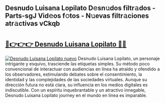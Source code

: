 ## Desnudo Luisana Lopilato D𝚎sn𝚞dos filtr𝚊dos - Parts-sgJ Vid𝚎os f𝚘tos - N𝚞evas filtr𝚊ciones atr𝚊ctivas vCkqb

# <h2><a href="http://mb1dkb.tromn.icu/?c=Desnudo+Luisana+Lopilato">🔗👉👉👉 Desnudo Luisana Lopilato 🔗🔗</a></h2>

[![Desnudo Luisana Lopilato nuevo](https://i.imgur.com/pEAQMta.gif)](http://mb1dkb.tromn.icu/?c=Desnudo+Luisana+Lopilato)
Desnudo Luisana Lopilato, un personaje intrigante y esquivo, trasciende las etiquetas simples. Su método poco convencional de interactuar con audiencias en línea ha atraído y ofendido a los observadores, estimulando debates sobre el consentimiento, la identidad y las complejidades de las sociedades virtuales. Aunque su dirección futura no está clara, su influencia en los medios digitales es indiscutible. Con un espíritu inquebrantable y un atractivo innegable, Desnudo Luisana Lopilato journey en el mundo en línea es imparable.
